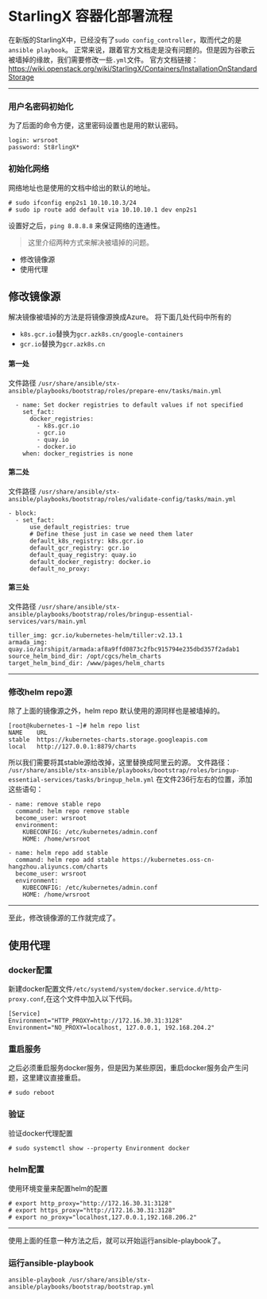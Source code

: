 # StarlingX 容器化部署流程

在新版的StarlingX中，已经没有了`sudo config_controller`，取而代之的是`ansible playbook`。
正常来说，跟着官方文档走是没有问题的。但是因为谷歌云被墙掉的缘故，我们需要修改一些`.yml`文件。
官方文档链接：
https://wiki.openstack.org/wiki/StarlingX/Containers/InstallationOnStandardStorage


---

### 用户名密码初始化
为了后面的命令方便，这里密码设置也是用的默认密码。
```
login: wrsroot
password: St8rlingX*
```

### 初始化网络
网络地址也是使用的文档中给出的默认的地址。
```
# sudo ifconfig enp2s1 10.10.10.3/24
# sudo ip route add default via 10.10.10.1 dev enp2s1
```
设置好之后，`ping 8.8.8.8` 来保证网络的连通性。


> 这里介绍两种方式来解决被墙掉的问题。
- 修改镜像源
- 使用代理
## 修改镜像源
解决镜像被墙掉的方法是将镜像源换成Azure。
将下面几处代码中所有的
- `k8s.gcr.io`替换为`gcr.azk8s.cn/google-containers`
- `gcr.io`替换为`gcr.azk8s.cn`
#### 第一处
文件路径
`/usr/share/ansible/stx-ansible/playbooks/bootstrap/roles/prepare-env/tasks/main.yml`
```
  - name: Set docker registries to default values if not specified
    set_fact:
      docker_registries:
        - k8s.gcr.io
        - gcr.io
        - quay.io
        - docker.io
    when: docker_registries is none
```
#### 第二处
文件路径
`/usr/share/ansible/stx-ansible/playbooks/bootstrap/roles/validate-config/tasks/main.yml`
```
- block:
  - set_fact:
      use_default_registries: true
      # Define these just in case we need them later
      default_k8s_registry: k8s.gcr.io
      default_gcr_registry: gcr.io
      default_quay_registry: quay.io
      default_docker_registry: docker.io
      default_no_proxy:
```
#### 第三处
文件路径
`/usr/share/ansible/stx-ansible/playbooks/bootstrap/roles/bringup-essential-services/vars/main.yml`
```
tiller_img: gcr.io/kubernetes-helm/tiller:v2.13.1
armada_img: quay.io/airshipit/armada:af8a9ffd0873c2fbc915794e235dbd357f2adab1
source_helm_bind_dir: /opt/cgcs/helm_charts
target_helm_bind_dir: /www/pages/helm_charts
```
---
### 修改helm repo源
除了上面的镜像源之外，helm repo 默认使用的源同样也是被墙掉的。
```
[root@kubernetes-1 ~]# helm repo list
NAME    URL                                             
stable  https://kubernetes-charts.storage.googleapis.com
local   http://127.0.0.1:8879/charts 
```
所以我们需要将其stable源给改掉，这里替换成阿里云的源。
文件路径：
`/usr/share/ansible/stx-ansible/playbooks/bootstrap/roles/bringup-essential-services/tasks/bringup_helm.yml`
在文件236行左右的位置，添加这些语句：
```
- name: remove stable repo
  command: helm repo remove stable
  become_user: wrsroot
  environment:
    KUBECONFIG: /etc/kubernetes/admin.conf
    HOME: /home/wrsroot

- name: helm repo add stable
  command: helm repo add stable https://kubernetes.oss-cn-hangzhou.aliyuncs.com/charts
  become_user: wrsroot
  environment:
    KUBECONFIG: /etc/kubernetes/admin.conf
    HOME: /home/wrsroot
```
---
至此，修改镜像源的工作就完成了。

## 使用代理
### docker配置
新建docker配置文件`/etc/systemd/system/docker.service.d/http-proxy.conf`,在这个文件中加入以下代码。
```
[Service]
Environment="HTTP_PROXY=http://172.16.30.31:3128"
Environment="NO_PROXY=localhost, 127.0.0.1, 192.168.204.2"
```
### 重启服务
之后必须重启服务docker服务，但是因为某些原因，重启docker服务会产生问题，这里建议直接重启。
```
# sudo reboot
```
### 验证
验证docker代理配置
```
# sudo systemctl show --property Environment docker 
```

### helm配置
使用环境变量来配置helm的配置
```
# export http_proxy="http://172.16.30.31:3128"
# export https_proxy="http://172.16.30.31:3128"
# export no_proxy="localhost,127.0.0.1,192.168.206.2"
```


----

使用上面的任意一种方法之后，就可以开始运行ansible-playbook了。

### 运行ansible-playbook
```
ansible-playbook /usr/share/ansible/stx-ansible/playbooks/bootstrap/bootstrap.yml
```